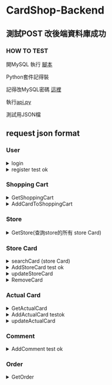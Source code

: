 # CardShop-Backend

## 測試POST 改後端資料庫成功

### HOW TO TEST

開MySQL 執行 [腳本](https://github.com/Madfater/CardShop/blob/backend_qq816/Backend/Sql_Init.txt)

Python套件記得裝

記得改MySQL密碼 [這裡](https://github.com/Madfater/CardShop/blob/backend_qq816/Backend/mysql.py)

執行[api.py](https://github.com/Madfater/CardShop/blob/backend_qq816/Backend/api.py)


測試用JSON檔


## request json format
### User
<details>
<summary>login</summary>

```python
# /login , method = GET
{
    "email": "123@gmail.com",
    "password": "passwd"
}
```
return "login success" or "login failed"
</details>



<details>
<summary>register test ok</summary> 

```python
# /register , method = POST
{
    "password": "passwd",
    "username": "alan",
    "email": "123@gmail.com"
}
```
return "User already exist" or "register success"
</details>

### Shopping Cart

<details>
<summary>GetShoppingCart</summary>

```python
# /get/shoppingCart/ , method = GET
{
    "User_ID" : 2,
    "page" : 1,
    "pageLimit" : 40
}
```
return StoreCard in ShoppingCart likes
```python
[
    [
        2,          # store card id
        15,         # price
        "舊卡新賣", # status
        20,         # quantity
        2,          # actual Card ID
        3           # store ID
    ]
]
```
</details>

<details>
<summary>AddCardToShoppingCart</summary>


```python
# /Add/cardToShoppingCart , method = POST
{
    "User_ID" : 2,
    "Card_ID" : 2
}
```
return "added"
</details>

### Store

<details>
<summary>GetStore(查詢store的所有 store Card)</summary>

```python
# /get/store/ , method = GET
{
    "Store_ID" : 1,
    "page" : 1,
    "pageLimit" : 40
}
```
return likes
```python
[
  [
    3,              # Card_id
    40,             # price
    "九成新狀態良好",# status
    15,             # quantity
    3,              # actual Card ID
    1               # store ID
  ],
  [
    4,
    500,
    "九成新狀態良好",
    10,
    4,
    1
  ]
]
```
</details>

### Store Card

<details>
<summary>searchCard (store Card)</summary>

```python
# /get/searchCard/ , method = GET
{
    "param" : "一",         # 搜尋關鍵字
    "page" : 1,
    "pageLimit" : 40
}
```
return storeCard likes
```python
[
    [
        1,                  # CardID
        500,                # price
        "九成新狀態良好",    # status
        10,                 # quantity
        1                   # ACCard_ID
    ],
    [
        2,
        15,
        "舊卡新賣",
        20,
        2
    ]
]
```
</details>



<details>
<summary>AddStoreCard test ok</summary>

```python
# /add/storeCard/ , method = POST
{
    "price" : 100,
    "status" : "kinda new",
    "quantity" : 10,
    "ACCard_ID" : 1,
    "Store_ID" : 1
}
```
return "added"
</details>



<details>
<summary>updateStoreCard</summary>

```python
# /update/storeCard/ , method = PUT
{
    "Card_ID" : 1,    # storeCard ID 
    "price" : 114,
    "status" : "still new",
    "Quantity":514
    # 至少包含 price status Quantity其中一項，未變更的可以不用加入
}
```
return "store Card_ID not exist" or "updated"
</details>

<details>
<summary>RemoveCard</summary>

```python
# /remove/storeCard/ , method = DELETE
{
    "User_ID" : 2,
    "Card_ID" : 1
}
```
return "removed" or "no access" or "Card ID not exist"
</details>



### Actual Card

<details>
<summary>GetActualCard</summary>

```python
# /get/actualCard/ , method = GET
{
    "Card_ID" : 1           # ACCard_ID from storeCard
}
```
return ActualCard likes
```python
[
    [
        1,                             # Card_ID
        "青眼白龍",                     # Name
        "怪獸卡",                       # Catagory
        "超猛飛龍毀滅一切",              # Description
        "https://imgur.com/a/2FFGPMs"   # imgPath
    ]
]
```
</details>

<details>
<summary>AddActualCard testok</summary>

```python
# /add/actualCard/ , method = POST
{
    "name" : "nothing",
    "catagory" : "dragon",
    "description" : "destory enemy",
    "imgPath" : "http"
}
```
return "added"
</details>

<details>
<summary>updateActualCard</summary>

```python
# /update/actualCard/ , method = PUT
{
    "Card_ID" : 1,          # actual card id
    "name" : "forest elf",
    "catagory" : "elf",
    "description":"send itself to the tomb",
    "imgPath":"http:849898984"
    # 至少包含 name catagory description imgPath 其中一項，未變更的可以不用加入
}
```
return "ActualCard Card_ID not exist" or "updated"
</details>



### Comment

<details>
<summary>AddComment test ok</summary>

```python
# /add/comment/ , method = POST
{
    "score" : 5,
    "context" : "777",
    "store_id" : 2,
    "user_id":1
}

```
return "added" or "add failed"
</details>

### Order
<details>
<summary>GetOrder</summary>

```python
# /get/order , method = GET
{
    "Order_id" : 102,
    "page" : 1,
    "pageLimit" : 40
}

```
return StoreCard likes
```python
[
    [
        5,
        15,
        "舊卡新賣",
        20,
        5,
        2
    ]
]
```
</details>
